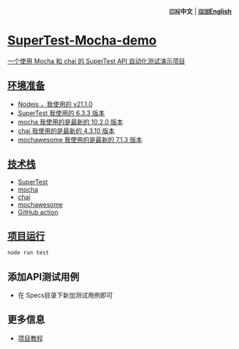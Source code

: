 <div align="right"><strong>🇨🇳中文</a></strong>  | <strong><a href="./README_EN.md">🇬🇧English</strong></div>

# SuperTest-Mocha-demo

一个使用 Mocha 和 chai 的 SuperTest API 自动化测试演示项目

## 环境准备
- Nodejs ，我使用的 v21.1.0
- SuperTest 我使用的 6.3.3 版本
- mocha 我使用的是最新的 10.2.0 版本
- chai 我使用的是最新的 4.3.10 版本
- mochawesome 我使用的是最新的 7.1.3 版本

## 技术栈
- SuperTest
- mocha
- chai
- mochawesome
- GitHub action

## 项目运行

```bash
node run test
```

## 添加API测试用例

- 在 Specs目录下新加测试用例即可

## 更多信息

- [项目教程](https://github.com/Automation-Test-Starter/SuperTest-API-Test-Starter)
